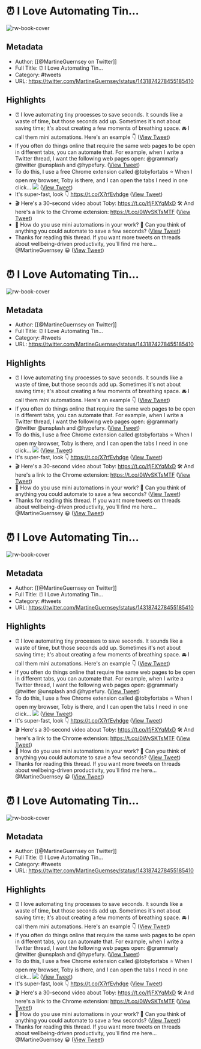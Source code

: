 # ⏰  I Love Automating Tin...
![rw-book-cover](https://pbs.twimg.com/profile_images/1369547367268155392/hsfr8ope.jpg)

## Metadata
- Author: [[@MartineGuernsey on Twitter]]
- Full Title: ⏰  I Love Automating Tin...
- Category: #tweets
- URL: https://twitter.com/MartineGuernsey/status/1431874278455185410

## Highlights
- ⏰ I love automating tiny processes to save seconds. It sounds like a waste of time, but those seconds add up. 
  Sometimes it's not about saving time; it's about creating a few moments of breathing space.
  🚘 I call them mini automations. 
  Here's an example 👇 ([View Tweet](https://twitter.com/MartineGuernsey/status/1431874278455185410))
- If you often do things online that require the same web pages to be open in different tabs, you can automate that.
  For example, when I write a Twitter thread, I want the following web pages open: @grammarly @twitter @unsplash and @hypefury. ([View Tweet](https://twitter.com/MartineGuernsey/status/1431874281739272193))
- To do this, I use a free Chrome extension called @tobyfortabs ⭐️
  When I open my browser, Toby is there, and I can open the tabs I need in one click... 
  ![](https://pbs.twimg.com/media/E98KFF8WYAIXCRI.jpg) ([View Tweet](https://twitter.com/MartineGuernsey/status/1431874296868179970))
- It's super-fast, look 👇 https://t.co/X7rfEvhdge ([View Tweet](https://twitter.com/MartineGuernsey/status/1431874362311839744))
- 🎬 Here's a 30-second video about Toby: https://t.co/lfjFXYqMxD 
  🛠 And here's a link to the Chrome extension: https://t.co/0WvSKTsMTF ([View Tweet](https://twitter.com/MartineGuernsey/status/1431874365537271816))
- 💬 How do you use mini automations in your work? 
  💭 Can you think of anything you could automate to save a few seconds? ([View Tweet](https://twitter.com/MartineGuernsey/status/1431874367257030658))
- Thanks for reading this thread.
  If you want more tweets on threads about wellbeing-driven productivity, you'll find me here... @MartineGuernsey 😀 ([View Tweet](https://twitter.com/MartineGuernsey/status/1431874369064783882))
# ⏰  I Love Automating Tin...

![rw-book-cover](https://pbs.twimg.com/profile_images/1369547367268155392/hsfr8ope.jpg)

## Metadata
- Author: [[@MartineGuernsey on Twitter]]
- Full Title: ⏰  I Love Automating Tin...
- Category: #tweets
- URL: https://twitter.com/MartineGuernsey/status/1431874278455185410

## Highlights
- ⏰ I love automating tiny processes to save seconds. It sounds like a waste of time, but those seconds add up. 
  Sometimes it's not about saving time; it's about creating a few moments of breathing space.
  🚘 I call them mini automations. 
  Here's an example 👇 ([View Tweet](https://twitter.com/MartineGuernsey/status/1431874278455185410))
- If you often do things online that require the same web pages to be open in different tabs, you can automate that.
  For example, when I write a Twitter thread, I want the following web pages open: @grammarly @twitter @unsplash and @hypefury. ([View Tweet](https://twitter.com/MartineGuernsey/status/1431874281739272193))
- To do this, I use a free Chrome extension called @tobyfortabs ⭐️
  When I open my browser, Toby is there, and I can open the tabs I need in one click... 
  ![](https://pbs.twimg.com/media/E98KFF8WYAIXCRI.jpg) ([View Tweet](https://twitter.com/MartineGuernsey/status/1431874296868179970))
- It's super-fast, look 👇 https://t.co/X7rfEvhdge ([View Tweet](https://twitter.com/MartineGuernsey/status/1431874362311839744))
- 🎬 Here's a 30-second video about Toby: https://t.co/lfjFXYqMxD 
  🛠 And here's a link to the Chrome extension: https://t.co/0WvSKTsMTF ([View Tweet](https://twitter.com/MartineGuernsey/status/1431874365537271816))
- 💬 How do you use mini automations in your work? 
  💭 Can you think of anything you could automate to save a few seconds? ([View Tweet](https://twitter.com/MartineGuernsey/status/1431874367257030658))
- Thanks for reading this thread.
  If you want more tweets on threads about wellbeing-driven productivity, you'll find me here... @MartineGuernsey 😀 ([View Tweet](https://twitter.com/MartineGuernsey/status/1431874369064783882))
# ⏰  I Love Automating Tin...

![rw-book-cover](https://pbs.twimg.com/profile_images/1369547367268155392/hsfr8ope.jpg)

## Metadata
- Author: [[@MartineGuernsey on Twitter]]
- Full Title: ⏰  I Love Automating Tin...
- Category: #tweets
- URL: https://twitter.com/MartineGuernsey/status/1431874278455185410

## Highlights
- ⏰ I love automating tiny processes to save seconds. It sounds like a waste of time, but those seconds add up. 
  Sometimes it's not about saving time; it's about creating a few moments of breathing space.
  🚘 I call them mini automations. 
  Here's an example 👇 ([View Tweet](https://twitter.com/MartineGuernsey/status/1431874278455185410))
- If you often do things online that require the same web pages to be open in different tabs, you can automate that.
  For example, when I write a Twitter thread, I want the following web pages open: @grammarly @twitter @unsplash and @hypefury. ([View Tweet](https://twitter.com/MartineGuernsey/status/1431874281739272193))
- To do this, I use a free Chrome extension called @tobyfortabs ⭐️
  When I open my browser, Toby is there, and I can open the tabs I need in one click... 
  ![](https://pbs.twimg.com/media/E98KFF8WYAIXCRI.jpg) ([View Tweet](https://twitter.com/MartineGuernsey/status/1431874296868179970))
- It's super-fast, look 👇 https://t.co/X7rfEvhdge ([View Tweet](https://twitter.com/MartineGuernsey/status/1431874362311839744))
- 🎬 Here's a 30-second video about Toby: https://t.co/lfjFXYqMxD 
  🛠 And here's a link to the Chrome extension: https://t.co/0WvSKTsMTF ([View Tweet](https://twitter.com/MartineGuernsey/status/1431874365537271816))
- 💬 How do you use mini automations in your work? 
  💭 Can you think of anything you could automate to save a few seconds? ([View Tweet](https://twitter.com/MartineGuernsey/status/1431874367257030658))
- Thanks for reading this thread.
  If you want more tweets on threads about wellbeing-driven productivity, you'll find me here... @MartineGuernsey 😀 ([View Tweet](https://twitter.com/MartineGuernsey/status/1431874369064783882))
# ⏰  I Love Automating Tin...

![rw-book-cover](https://pbs.twimg.com/profile_images/1369547367268155392/hsfr8ope.jpg)

## Metadata
- Author: [[@MartineGuernsey on Twitter]]
- Full Title: ⏰  I Love Automating Tin...
- Category: #tweets
- URL: https://twitter.com/MartineGuernsey/status/1431874278455185410

## Highlights
- ⏰ I love automating tiny processes to save seconds. It sounds like a waste of time, but those seconds add up. 
  Sometimes it's not about saving time; it's about creating a few moments of breathing space.
  🚘 I call them mini automations. 
  Here's an example 👇 ([View Tweet](https://twitter.com/MartineGuernsey/status/1431874278455185410))
- If you often do things online that require the same web pages to be open in different tabs, you can automate that.
  For example, when I write a Twitter thread, I want the following web pages open: @grammarly @twitter @unsplash and @hypefury. ([View Tweet](https://twitter.com/MartineGuernsey/status/1431874281739272193))
- To do this, I use a free Chrome extension called @tobyfortabs ⭐️
  When I open my browser, Toby is there, and I can open the tabs I need in one click... 
  ![](https://pbs.twimg.com/media/E98KFF8WYAIXCRI.jpg) ([View Tweet](https://twitter.com/MartineGuernsey/status/1431874296868179970))
- It's super-fast, look 👇 https://t.co/X7rfEvhdge ([View Tweet](https://twitter.com/MartineGuernsey/status/1431874362311839744))
- 🎬 Here's a 30-second video about Toby: https://t.co/lfjFXYqMxD 
  🛠 And here's a link to the Chrome extension: https://t.co/0WvSKTsMTF ([View Tweet](https://twitter.com/MartineGuernsey/status/1431874365537271816))
- 💬 How do you use mini automations in your work? 
  💭 Can you think of anything you could automate to save a few seconds? ([View Tweet](https://twitter.com/MartineGuernsey/status/1431874367257030658))
- Thanks for reading this thread.
  If you want more tweets on threads about wellbeing-driven productivity, you'll find me here... @MartineGuernsey 😀 ([View Tweet](https://twitter.com/MartineGuernsey/status/1431874369064783882))
